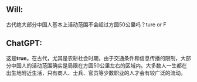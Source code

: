 ## Will:

 古代绝大部分中国人基本上活动范围不会超过方圆50公里吗？ture or F

## ChatGPT:

 这是**true**。在古代，尤其是农耕社会时期，由于交通条件和信息传播的限制，大部分中国人的活动范围确实是局限在方圆50公里左右的区域内。大多数人一生都在出生地附近生活，只有商人、士兵、官员等少数职业的人才会有较广泛的流动。

